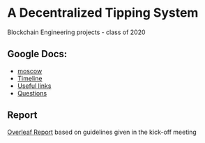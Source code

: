 # A Decentralized Tipping System
Blockchain Engineering projects - class of 2020 

## Google Docs: 
- [moscow][1]
- [Timeline][2]
- [Useful links][3]
- [Questions][4]

## Report
[Overleaf Report](https://www.overleaf.com/6311138225cynhjxyhsfrw) based on guidelines given in the kick-off meeting 






[1]: https://docs.google.com/document/d/1jz3daNa12Ojk0Ogy33iWjOiPGHjUcu8mtmqWH8Ofn_o/edit

[2]: https://docs.google.com/document/d/16TEjmnxBG0Wp3-vp8aDHHc_2ACag4y8VjfbCIwTiw8U/edit

[3]: https://docs.google.com/document/d/1Jal87UdPESdcetvTIqZiF2D1wPDxMcgckISoOi9SJbQ/edit

[4]: https://docs.google.com/document/d/1qm0TtxVC-9xaH4tg3vJ_H-ajuW28KVC63_e0xSyCBRs/edit
